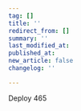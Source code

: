 ```yaml
---
tag: []
title: ''
redirect_from: []
summary: ''
last_modified_at: 
published_at: 
new_article: false
changelog: ''

---
```

Deploy 465